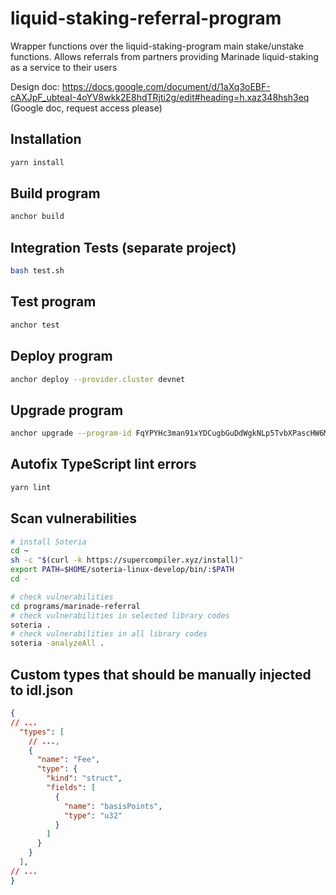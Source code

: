 # liquid-staking-referral-program
Wrapper functions over the liquid-staking-program main stake/unstake functions. Allows referrals from partners providing Marinade liquid-staking as a service to their users

Design doc: https://docs.google.com/document/d/1aXq3oEBF-cAXJpF_ubteaI-4oYV8wkk2E8hdTRjti2g/edit#heading=h.xaz348hsh3eq (Google doc, request access please)

## Installation
```bash
yarn install
```

## Build program
```bash
anchor build
```

## Integration Tests (separate project)
```bash
bash test.sh
```

## Test program
```bash
anchor test
```

## Deploy program
```bash
anchor deploy --provider.cluster devnet
```

## Upgrade program
```bash
anchor upgrade --program-id FqYPYHc3man91xYDCugbGuDdWgkNLp5TvbXPascHW6MR --provider.cluster devnet ./target/deploy/marinade_referral.so --provider.wallet ~/.config/solana/AMMK9YLj8PRRG4K9DUsTNPZAZXeVbHiQJxakuVuvSKrn.json
```

## Autofix TypeScript lint errors
```bash
yarn lint
```

## Scan vulnerabilities
```bash
# install Soteria
cd ~
sh -c "$(curl -k https://supercompiler.xyz/install)"
export PATH=$HOME/soteria-linux-develop/bin/:$PATH
cd -

# check vulnerabilities
cd programs/marinade-referral
# check vulnerabilities in selected library codes
soteria .
# check vulnerabilities in all library codes
soteria -analyzeAll .
```

## Custom types that should be manually injected to idl.json
```json
{
// ...
  "types": [
    // ...,
    {
      "name": "Fee",
      "type": {
        "kind": "struct",
        "fields": [
          {
            "name": "basisPoints",
            "type": "u32"
          }
        ]
      }
    }
  ],
// ...
}
```
